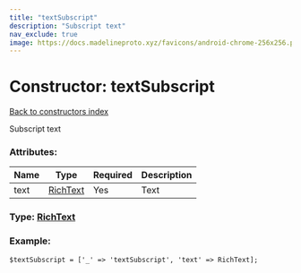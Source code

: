```yaml
---
title: "textSubscript"
description: "Subscript text"
nav_exclude: true
image: https://docs.madelineproto.xyz/favicons/android-chrome-256x256.png
---
```

# Constructor: textSubscript  
[Back to constructors index](/API_docs/constructors/index.html)



Subscript text

### Attributes:

| Name     |    Type       | Required | Description |
|----------|---------------|----------|-------------|
|text|[RichText](/API_docs/types/RichText.html) | Yes|Text|



### Type: [RichText](/API_docs/types/RichText.html)


### Example:

```
$textSubscript = ['_' => 'textSubscript', 'text' => RichText];
```  
